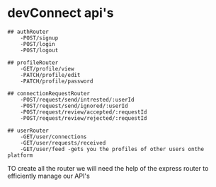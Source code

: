 # devConnect api's

    ## authRouter
        -POST/signup
        -POST/login
        -POST/logout

    ## profileRouter
        -GET/profile/view
        -PATCH/profile/edit
        -PATCH/profile/password

    ## connectionRequestRouter
        -POST/request/send/intrested/:userId
        -POST/request/send/ignored/:userId
        -POST/request/review/accepted/:requestId
        -POST/request/review/rejected/:requestId

    ## userRouter
        -GET/user/connections
        -GET/user/requests/received
        -GET/user/feed -gets you the profiles of other users onthe platform

TO create all the router we will need the help of the express router to efficiently manage our API's

